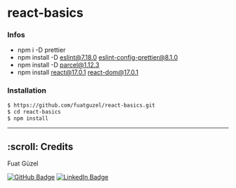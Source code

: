 # react-basics

### Infos

- npm i -D prettier
- npm install -D eslint@7.18.0 eslint-config-prettier@8.1.0
- npm install -D parcel@1.12.3 <!-- 11 vulnerabilities (7 moderate, 2 high, 2 critical) -->
- npm install react@17.0.1 react-dom@17.0.1

### Installation

```sh
$ https://github.com/fuatguzel/react-basics.git
$ cd react-basics
$ npm install
```

---

<h2 id="credits"> :scroll: Credits</h2>

Fuat Güzel

[![GitHub Badge](https://img.shields.io/badge/GitHub-100000?style=for-the-badge&logo=github&logoColor=white)](https://github.com/fuatguzel)
[![LinkedIn Badge](https://img.shields.io/badge/LinkedIn-0077B5?style=for-the-badge&logo=linkedin&logoColor=white)](https://www.linkedin.com/in/fuat-guzel)
